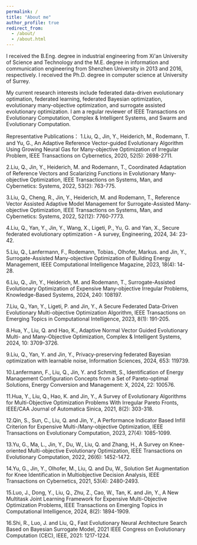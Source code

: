 ```yaml
---
permalink: /
title: "About me"
author_profile: true
redirect_from: 
  - /about/
  - /about.html
---
```


I received the B.Eng. degree in industrial engineering from Xi'an University of Science and Technology and the M.E. degree in information and communication engineering from Shenzhen University in 2013 and 2016, respectively. I received the Ph.D. degree in computer science at University of Surrey. 

My current research interests include federated data-driven evolutionary optimation, federated learning, federated Bayesian optimization, evolutionary many-objective optimization, and surrogate assisted evolutionary optimization. I am a regular reviewer of IEEE Transactions on Evolutionary Computation, Complex & Intelligent Systems, and Swarm and Evolutionary Computation.


Representative Publications：
1.Liu, Q., Jin, Y., Heiderich, M., Rodemann, T. and Yu, G., An Adaptive Reference Vector-guided Evolutionary Algorithm Using Growing Neural Gas for Many-objective Optimization of Irregular Problem, IEEE Transactions on Cybernetics, 2020, 52(5): 2698-2711. 

2.Liu, Q., Jin, Y., Heiderich, M. and Rodemann, T., Coordinated Adaptation of Reference Vectors and Scalarizing Functions in Evolutionary Many-objective Optimization, IEEE Transactions on Systems, Man, and Cybernetics: Systems, 2022, 53(2): 763-775. 

3.Liu, Q., Cheng, R., Jin, Y., Heiderich, M. and Rodemann, T., Reference Vector Assisted Adaptive Model Management for Surrogate-Assisted Many-objective Optimization, IEEE Transactions on Systems, Man, and Cybernetics: Systems, 2022, 52(12): 7760-7773.

4.Liu, Q., Yan, Y., Jin, Y., Wang, X., Ligeti, P., Yu, G. and Yan, X., Secure federated evolutionary optimization - A survey, Engineering, 2024, 34: 23-42. 

5.Liu, Q., Lanfermann, F., Rodemann, Tobias., Olhofer, Markus. and Jin, Y., Surrogate-Assisted Many-objective Optimization of Building Energy Management, IEEE Computational Intelligence Magazine, 2023, 18(4): 14-28. 

6.Liu, Q., Jin, Y., Heiderich, M. and Rodemann, T., Surrogate-Assisted Evolutionary Optimization of Expensive Many-objective Irregular Problems, Knowledge-Based Systems, 2024, 240: 108197.

7.Liu, Q., Yan, Y., Ligeti, P. and Jin, Y., A Secure Federated Data-Driven Evolutionary Multi-objective Optimization Algorithm, IEEE Transactions on Emerging Topics in Computational Intelligence, 2023, 8(1): 191-205. 

8.Hua, Y., Liu, Q. and Hao, K.,  Adaptive Normal Vector Guided Evolutionary Multi- and Many-Objective Optimization, Complex & Intelligent Systems, 2024, 10: 3709-3726. 

9.Liu, Q., Yan, Y. and Jin, Y., Privacy-preserving federated Bayesian optimization with learnable noise, Information Sciences, 2024, 653: 119739. 

10.Lanfermann, F., Liu, Q., Jin, Y. and Schmitt, S., Identification of Energy Management Configuration Concepts from a Set of Pareto-optimal Solutions, Energy Conversion and Management: X, 2024, 22: 100576. 

11.Hua, Y., Liu, Q., Hao, K. and Jin, Y., A Survey of Evolutionary Algorithms for Multi-Objective Optimization Problems With Irregular Pareto Fronts, IEEE/CAA Journal of Automatica Sinica, 2021, 8(2): 303-318. 

12.Qin, S., Sun, C., Liu, Q. and Jin, Y., A Performance Indicator Based Infill Criterion for Expensive Multi-/Many-objective Optimization, IEEE Transactions on Evolutionary Computation, 2023, 27(4): 1085-1099. 

13.Yu, G., Ma, L., Jin, Y., Du, W., Liu, Q. and Zhang, H., A Survey on Knee-oriented Multi-objective Evolutionary Optimization, IEEE Transactions on Evolutionary Computation, 2022, 26(6): 1452-1472. 

14.Yu, G., Jin, Y., Olhofer, M., Liu, Q. and Du, W., Solution Set Augmentation for Knee Identification in Multiobjective Decision Analysis, IEEE Transactions on Cybernetics, 2021, 53(4): 2480-2493.

15.Luo, J., Dong, Y., Liu, Q., Zhu, Z., Cao, W., Tan, K. and Jin, Y., A New Multitask Joint Learning Framework for Expensive Multi-Objective Optimization Problems, IEEE Transactions on Emerging Topics in Computational Intelligence, 2024, 8(2): 1894-1909. 

16.Shi, R., Luo, J. and Liu, Q., Fast Evolutionary Neural Architecture Search Based on Bayesian Surrogate Model, 2021 IEEE Congress on Evolutionary Computation (CEC), IEEE, 2021: 1217-1224.


